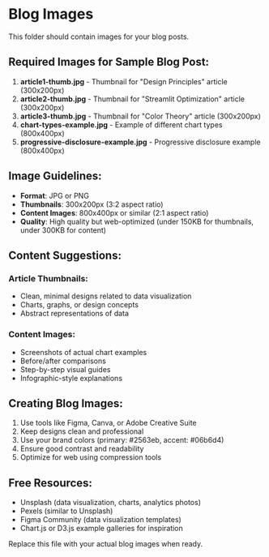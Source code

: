# Blog Images

This folder should contain images for your blog posts.

## Required Images for Sample Blog Post:

1. **article1-thumb.jpg** - Thumbnail for "Design Principles" article (300x200px)
2. **article2-thumb.jpg** - Thumbnail for "Streamlit Optimization" article (300x200px)
3. **article3-thumb.jpg** - Thumbnail for "Color Theory" article (300x200px)
4. **chart-types-example.jpg** - Example of different chart types (800x400px)
5. **progressive-disclosure-example.jpg** - Progressive disclosure example (800x400px)

## Image Guidelines:

- **Format**: JPG or PNG
- **Thumbnails**: 300x200px (3:2 aspect ratio)
- **Content Images**: 800x400px or similar (2:1 aspect ratio)
- **Quality**: High quality but web-optimized (under 150KB for thumbnails, under 300KB for content)

## Content Suggestions:

### Article Thumbnails:
- Clean, minimal designs related to data visualization
- Charts, graphs, or design concepts
- Abstract representations of data

### Content Images:
- Screenshots of actual chart examples
- Before/after comparisons
- Step-by-step visual guides
- Infographic-style explanations

## Creating Blog Images:

1. Use tools like Figma, Canva, or Adobe Creative Suite
2. Keep designs clean and professional
3. Use your brand colors (primary: #2563eb, accent: #06b6d4)
4. Ensure good contrast and readability
5. Optimize for web using compression tools

## Free Resources:

- Unsplash (data visualization, charts, analytics photos)
- Pexels (similar to Unsplash)
- Figma Community (data visualization templates)
- Chart.js or D3.js example galleries for inspiration

Replace this file with your actual blog images when ready.